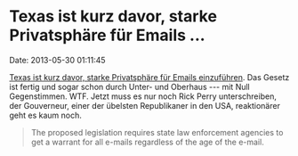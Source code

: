 Texas ist kurz davor, starke Privatsphäre für Emails \...
=========================================================

Date: 2013-05-30 01:11:45

[Texas ist kurz davor, starke Privatsphäre für Emails
einzuführen](http://arstechnica.com/tech-policy/2013/05/unprecedented-e-mail-privacy-bill-sent-to-texas-governors-desk/).
Das Gesetz ist fertig und sogar schon durch Unter- und Oberhaus --- mit
Null Gegenstimmen. WTF. Jetzt muss es nur noch Rick Perry
unterschreiben, der Gouverneur, einer der übelsten Republikaner in den
USA, reaktionärer geht es kaum noch.

> The proposed legislation requires state law enforcement agencies to
> get a warrant for all e-mails regardless of the age of the e-mail.

